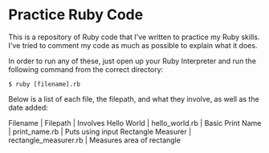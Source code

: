 # Practice Ruby Code

This is a repository of Ruby code that I've written to practice my Ruby skills. I've tried to comment my code as much as possible to explain what it does.

In order to run any of these, just open up your Ruby Interpreter and run the following command from the correct directory:

```
$ ruby [filename].rb
```

Below is a list of each file, the filepath, and what they involve, as well as the date added:

Filename | Filepath | Involves
Hello World | hello_world.rb | Basic
Print Name | print_name.rb | Puts using input
Rectangle Measurer | rectangle_measurer.rb | Measures area of rectangle
